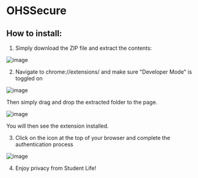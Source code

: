 # OHSSecure

## How to install:

1. Simply download the ZIP file and extract the contents:

![image](https://github.com/user-attachments/assets/4bbc59cf-8a97-453b-8f1c-99790a8d8ea5)

2. Navigate to chrome://extensions/ and make sure "Developer Mode" is toggled on

![image](https://github.com/user-attachments/assets/b3141770-1fda-49c9-96d7-91190239cb11)

Then simply drag and drop the extracted folder to the page.

![image](https://github.com/user-attachments/assets/7317edd4-0bb3-41ea-9f9e-eaddeb0c1f9a)

You will then see the extension installed.

3. Click on the icon at the top of your browser and complete the authentication process

![image](https://github.com/user-attachments/assets/abe05a92-074b-458b-aa5b-9a1c8204ce75)

4. Enjoy privacy from Student Life!
